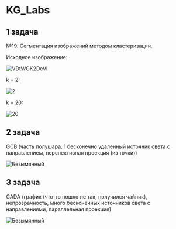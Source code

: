 # KG_Labs

## 1 задача

№19. Сегментация изображений методом кластеризации.

Исходное изображение:


![VDtWGK2DeVI](https://github.com/SysuevaAnastasia/KG_Labs/assets/101638603/bf7ee65b-4489-414e-b78a-2eb2db76f062)

k = 2:

![2](https://github.com/SysuevaAnastasia/KG_Labs/assets/101638603/0c7a6816-5fd8-461f-9563-40b916914629)

k = 20:

![20](https://github.com/SysuevaAnastasia/KG_Labs/assets/101638603/c23622df-c5fa-48c6-9395-168bdd76c00f)


## 2 задача

GCB (часть полушара, 1 бесконечно удаленный источник света с направлением, перспективная проекция (из точки))

![Безымянный](https://github.com/SysuevaAnastasia/KG_Labs/assets/101638603/e94fb510-140f-4456-bc64-d549d4fa1157)

## 3 задача

GADA (график (что-то пошло не так, получился чайник), непрозрачность, много бесконечных источников света с направлениями, параллельная проекция)

![Безымянный](https://github.com/SysuevaAnastasia/KG_Labs/assets/101638603/f5c0471c-430f-494e-8596-e3e874fe1f4f)


